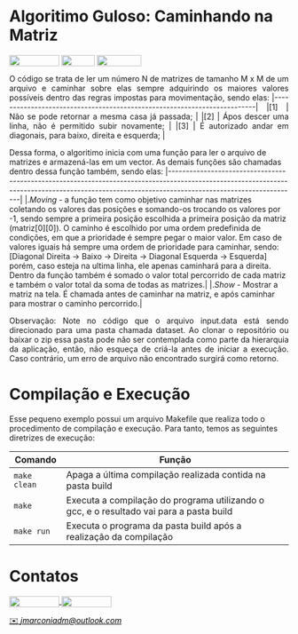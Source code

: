 # Algoritimo Guloso: Caminhando na Matriz

<div style="display: inline-block;">
<img align="center" height="20px" width="90px" src="https://img.shields.io/badge/Maintained%3F-yes-green.svg"/> 
<img align="center" height="20px" width="60px" src="https://img.shields.io/badge/C%2B%2B-00599C?style=for-the-badge&logo=c%2B%2B&logoColor=white"/> 
<img align="center" height="20px" width="80px" src="https://img.shields.io/badge/Made%20for-VSCode-1f425f.svg"/> 
</a> 
</div>

<p> </p>
<p> </p>


<p align="justify">
O código se trata de ler um número N de matrizes de tamanho M x M de um arquivo e caminhar sobre elas sempre adquirindo os maiores valores possíveis dentro das regras impostas para movimentação, sendo elas:
|-------------------------------------------------------------------------|
|[1] | Não se pode retornar a mesma casa já passada;                      |
|[2] | Ápos descer uma linha, não é permitido subir novamente;            |
|[3] | É autorizado andar em diagonais, para baixo, direita e esquerda;   |

Dessa forma, o algoritimo inicia com uma função para ler o arquivo de matrizes e armazená-las em um vector. As demais funções são chamadas dentro dessa função também, sendo elas:
|------------------------------------------------------------------------------------------------------------------------------------------------------------------------------------------------|
|.<i>Moving</i> - a função tem como objetivo caminhar nas matrizes coletando os valores das posições e somando-os trocando os valores por -1, sendo sempre a primeira posição escolhida a primeira posição da matriz (matriz[0][0]). O caminho é escolhido por uma ordem predefinida de condições, em que a prioridade é sempre pegar o maior valor. Em caso de valores iguais há sempre uma ordem de prioridade para caminhar, sendo: [Diagonal Direita -> Baixo -> Direita -> Diagonal Esquerda -> Esquerda] porém, caso esteja na ultima linha, ele apenas caminhará para a direita. Dentro da função também é somado o valor total percorrido de cada matriz e também o valor total da soma de todas as matrizes.|
|.<i>Show</i> - Mostrar a matriz na tela. É chamada antes de caminhar na matriz, e após caminhar para mostrar o caminho percorrido.|

</p>

<p align="justify">
<span color="red">Observação:</span> Note no código que o arquivo input.data está sendo direcionado para uma pasta chamada dataset. Ao clonar o repositório ou baixar o zip essa pasta pode não ser contemplada como parte da hierarquia da aplicação, então, não esqueça de criá-la antes de iniciar a execução. Caso contrário, um erro de arquivo não encontrado surgirá como retorno.
</p>


# Compilação e Execução

Esse pequeno exemplo possui um arquivo Makefile que realiza todo o procedimento de compilação e execução. Para tanto, temos as seguintes diretrizes de execução:


| Comando                |  Função                                                                                           |                     
| -----------------------| ------------------------------------------------------------------------------------------------- |
|  `make clean`          | Apaga a última compilação realizada contida na pasta build                                        |
|  `make`                | Executa a compilação do programa utilizando o gcc, e o resultado vai para a pasta build           |
|  `make run`            | Executa o programa da pasta build após a realização da compilação                                 |


# Contatos

<div style="display: inline-block;">
<a href="https://t.me/jmarconia">
<img align="center" height="20px" width="90px" src="https://img.shields.io/badge/Telegram-2CA5E0?style=for-the-badge&logo=telegram&logoColor=white"/> 
</a>

<a href="https://www.linkedin.com/in/jmarconi-almeida/">
<img align="center" height="20px" width="90px" src="https://img.shields.io/badge/LinkedIn-0077B5?style=for-the-badge&logo=linkedin&logoColor=white"/>
</a>

</div>

<p> </p>


<a style="color:black" href="mailto:jmarconiadm@outlook.com?subject=[GitHub]%20Source%20Dynamic%20Lists">
✉️ <i>jmarconiadm@outlook.com</i>
</a>